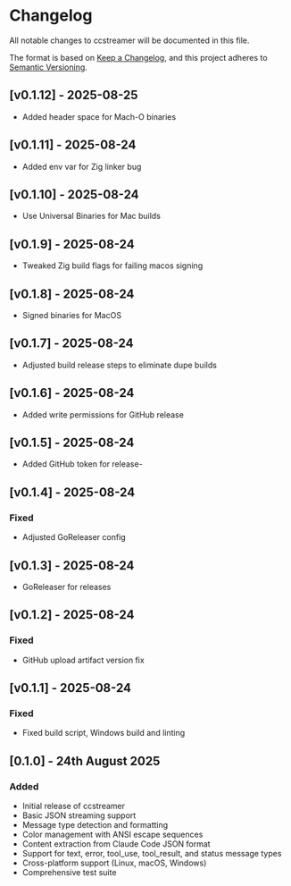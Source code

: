 # Changelog

All notable changes to ccstreamer will be documented in this file.

The format is based on [Keep a Changelog](https://keepachangelog.com/en/1.0.0/),
and this project adheres to [Semantic Versioning](https://semver.org/spec/v2.0.0.html).

## [v0.1.12] - 2025-08-25

- Added header space for Mach-O binaries


## [v0.1.11] - 2025-08-24

- Added env var for Zig linker bug 


## [v0.1.10] - 2025-08-24

- Use Universal Binaries for Mac builds


## [v0.1.9] - 2025-08-24

- Tweaked Zig build flags for failing macos signing


## [v0.1.8] - 2025-08-24

- Signed binaries for MacOS 


## [v0.1.7] - 2025-08-24

- Adjusted build release steps to eliminate dupe builds


## [v0.1.6] - 2025-08-24

- Added write permissions for GitHub release


## [v0.1.5] - 2025-08-24

- Added GitHub token for release- 


## [v0.1.4] - 2025-08-24

### Fixed
- Adjusted GoReleaser config 


## [v0.1.3] - 2025-08-24

- GoReleaser for releases 


## [v0.1.2] - 2025-08-24

### Fixed
- GitHub upload artifact version fix


## [v0.1.1] - 2025-08-24

### Fixed
- Fixed build script, Windows build and linting 


## [0.1.0] - 24th August 2025

### Added
- Initial release of ccstreamer
- Basic JSON streaming support
- Message type detection and formatting
- Color management with ANSI escape sequences
- Content extraction from Claude Code JSON format
- Support for text, error, tool_use, tool_result, and status message types
- Cross-platform support (Linux, macOS, Windows)
- Comprehensive test suite

